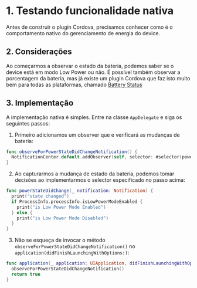 # 1. Testando funcionalidade nativa

Antes de construir o plugin Cordova, precisamos conhecer como é o comportamento nativo do gerenciamento de energia do device. 

## 2. Considerações

Ao começarmos a observar o estado da bateria, podemos saber se o device está em modo Low Power ou não. É possível também observar a porcentagem da bateria, mas já existe um plugin Cordova que faz isto muito bem para todas as plataformas, chamado [Battery Status](https://github.com/apache/cordova-plugin-battery-status)

## 3. Implementação

A implementação nativa é simples. Entre na classe `AppDelegate` e siga os seguintes passos:

1. Primeiro adicionamos um observer que e verificará as mudanças de bateria:

```swift
func observeForPowerStateDidChangeNotification() {
  NotificationCenter.default.addObserver(self, selector: #selector(powerStateDidChange), name: Notification.Name.NSProcessInfoPowerStateDidChange, object: nil)
}
```

2. Ao capturarmos a mudança de estado da bateria, podemos tomar decisões ao implementarmos o selector especificado no passo acima:

```swift
func powerStateDidChange(_ notification: Notification) {
  print("state changed")
  if ProcessInfo.processInfo.isLowPowerModeEnabled {
    print("is Low Power Mode Enabled")
  } else {
    print("is Low Power Mode Disabled")
  }
}
```

3. Não se esqueça de invocar o método `observeForPowerStateDidChangeNotification()` no `application(didFinishLaunchingWithOptions:)`:

```swift
func application(_ application: UIApplication, didFinishLaunchingWithOptions launchOptions: [UIApplicationLaunchOptionsKey: Any]?) -> Bool {
  observeForPowerStateDidChangeNotification()
  return true
}
```
